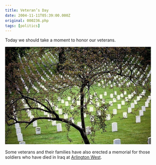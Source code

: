 ```yaml
---
title: Veteran’s Day
date: 2004-11-11T05:39:00.000Z
original: 000236.php
tags: [politics]
---
```


Today we should take a moment to honor our veterans.

<p class="polaroid" style="--deg: -2deg"><img src="./arlington.jpg" /></p>

Some veterans and their families have also erected a memorial for those soldiers who have died in Iraq at <a href="http://www.veteransforpeace.org/Arlington_west_121003.htm">Arlington West</a>.
